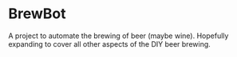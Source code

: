 BrewBot
=======

A project to automate the brewing of beer (maybe wine).  Hopefully expanding to cover all other aspects of the DIY beer brewing.

